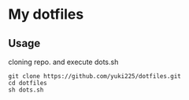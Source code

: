 My dotfiles
===

## Usage
cloning repo. and execute dots.sh

```
git clone https://github.com/yuki225/dotfiles.git
cd dotfiles
sh dots.sh
```
